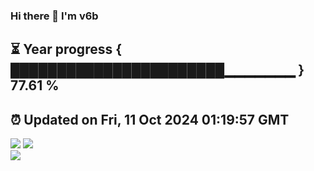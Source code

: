 ### Hi there 👋  I'm v6b  
⏳ Year progress { ███████████████████████▁▁▁▁▁▁▁ } 77.61 %
---
⏰ Updated on Fri, 11 Oct 2024 01:19:57 GMT
---
![](https://github-readme-stats.vercel.app/api?username=v6b&bg_color=30,e96443,904e95&title_color=fff&text_color=fff&layout=compact)
![](https://github-readme-stats.vercel.app/api/top-langs/?username=v6b&layout=compact&bg_color=30,e96443,904e95&title_color=fff&text_color=fff)  
![](https://gcore.jsdelivr.net/gh/v6b/v6b@main/assets/github-contribution-grid-snake.svg)

